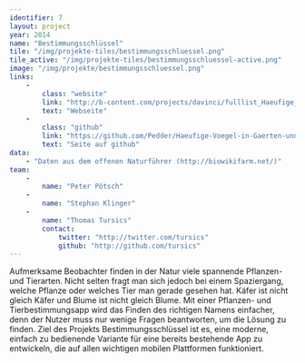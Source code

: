 ```yaml
---
identifier: 7
layout: project
year: 2014
name: "Bestimmungsschlüssel"
tile: "/img/projekte-tiles/bestimmungsschluessel.png"
tile_active: "/img/projekte-tiles/bestimmungsschluessel-active.png"
image: "/img/projekte/bestimmungsschluessel.png"
links:
    -
        class: "website"
        link: "http://b-content.com/projects/davinci/fulllist_Haeufige_Voegel_in_Gaerten_und_Siedlungen.php"
        text: "Webseite"
    -
        class: "github"
        link: "https://github.com/Pedder/Haeufige-Voegel-in-Gaerten-und-Siedlungen/"
        text: "Seite auf github"
data:
    - "Daten aus dem offenen Naturführer (http://biowikifarm.net/)"
team:
    -
        name: "Peter Pötsch"
    -
        name: "Stephan Klinger"
    -
        name: "Thomas Tursics"
        contact:
            twitter: "http://twitter.com/tursics"
            github: "http://github.com/tursics"
---
```

Aufmerksame Beobachter finden in der Natur viele spannende Pflanzen- und Tierarten. Nicht selten fragt man sich jedoch
bei einem Spaziergang, welche Pflanze oder welches Tier man gerade gesehen hat. Käfer ist nicht gleich Käfer und Blume
ist nicht gleich Blume. Mit einer Pflanzen- und Tierbestimmungsapp wird das Finden des richtigen Namens einfacher,
denn der Nutzer muss nur wenige Fragen beantworten, um die Lösung zu finden. Ziel des Projekts Bestimmungsschlüssel ist
es, eine moderne, einfach zu bedienende Variante für eine bereits bestehende App zu entwickeln, die auf allen wichtigen
mobilen Plattformen funktioniert.